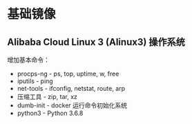 
# 基础镜像

## Alibaba Cloud Linux 3 (Alinux3) 操作系统

增加基本命令：

* procps-ng - ps, top, uptime, w, free
* iputils - ping
* net-tools - ifconfig, netstat, route, arp
* 压缩工具 - zip, tar, xz
* dumb-init - docker 运行命令初始化系统
* python3 - Python 3.6.8
